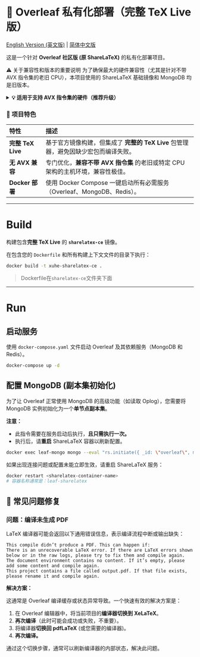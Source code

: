 # 📖 Overleaf 私有化部署（完整 TeX Live 版）

[English Version (英文版)](README_en.md) | [简体中文版](README.md)

这是一个针对 **Overleaf 社区版 (原 ShareLaTeX)** 的私有化部署项目。

⚠️ 关于兼容性和版本的重要说明
为了确保最大的硬件兼容性（尤其是针对不带 AVX 指令集的老旧 CPU），本项目使用的 ShareLaTeX 基础镜像和 MongoDB 均是旧版本。

<details>
<summary><b>💡 适用于支持 AVX 指令集的硬件（推荐升级）</b></summary>

为了兼容旧硬件，本项目默认使用老版本镜像。如果您确认您的部署环境**支持 AVX 指令集**，强烈建议您修改配置，以获取最新的特性、性能和安全更新：

1.  **基础镜像版本升级：**
    * 您可以修改 `sharelatex-ce` 文件夹下的 `Dockerfile`，将 `FROM` 指令的基础镜像替换为最新的官方 `sharelatex/sharelatex:latest` 标签。

2.  **MongoDB 版本升级：**
    * 修改您的 `docker-compose.yaml` 文件，将 MongoDB 服务（例如 `leaf-mongo`）的镜像版本替换为 `6.0` 或更高版本，以确保使用最新的私有化部署方案。

通过上述修改，您可以享受到最新的 Overleaf/ShareLaTeX 镜像所带来的全部特性和性能优化。

</details>

### 🚀 项目特色

| 特性 | 描述 |
| :--- | :--- |
| **完整 TeX Live** | 基于官方镜像构建，但集成了 **完整的 TeX Live** 包管理器，避免因缺少宏包而编译失败。 |
| **无 AVX 兼容** | 专门优化，**兼容不带 AVX 指令集** 的老旧或特定 CPU 架构的主机环境，兼容性极佳。 |
| **Docker 部署** | 使用 Docker Compose 一键启动所有必需服务（Overleaf、MongoDB、Redis）。 |

-----

# Build

构建包含**完整 TeX Live** 的 **`sharelatex-ce`** 镜像。

在包含您的 `Dockerfile` 和所有构建上下文文件的目录下执行：

```bash
docker build -t xuhe-sharelatex-ce .
```

> Dockerfile在`sharelatex-ce`文件夹下面

-----

# Run

## 启动服务

使用 `docker-compose.yaml` 文件启动 Overleaf 及其依赖服务（MongoDB 和 Redis）。

```bash
docker-compose up -d
```

## 配置 MongoDB (副本集初始化)

为了让 Overleaf 正常使用 MongoDB 的高级功能（如读取 Oplog），您需要将 MongoDB 实例初始化为一个**单节点副本集**。

**注意：**

  * 此指令需要在服务启动后执行，**且只需执行一次。**
  * 执行后，请**重启** ShareLaTeX 容器以刷新配置。

<!-- end list -->

```bash
docker exec leaf-mongo mongo --eval "rs.initiate({ _id: \"overleaf\", members: [ { _id: 0, host: \"mongo:27017\" } ] })"
```

如果出现连接问题或配置未能立即生效，请重启 ShareLaTeX 服务：

```bash
docker restart <sharelatex-container-name>
# 容器名称通常是：leaf-sharelatex
```

## 🐛 常见问题修复

### 问题：编译未生成 PDF

LaTeX 编译器可能会返回以下通用错误信息，表示编译流程中断或输出缺失：

```
This compile didn’t produce a PDF. This can happen if:
There is an unrecoverable LaTeX error. If there are LaTeX errors shown below or in the raw logs, please try to fix them and compile again.
The document environment contains no content. If it’s empty, please add some content and compile again.
This project contains a file called output.pdf. If that file exists, please rename it and compile again.
```

**解决方案：**

这通常是 Overleaf 编译缓存或状态异常导致。一个快速有效的解决方案是：

1.  在 Overleaf 编辑器中，将当前项目的**编译器切换到 XeLaTeX**。
2.  **再次编译**（此时可能会成功或失败，不重要）。
3.  将编译器**切换回 pdfLaTeX** (或您需要的编译器)。
4.  **再次编译。**

通过这个切换步骤，通常可以刷新编译器的内部状态，解决此问题。